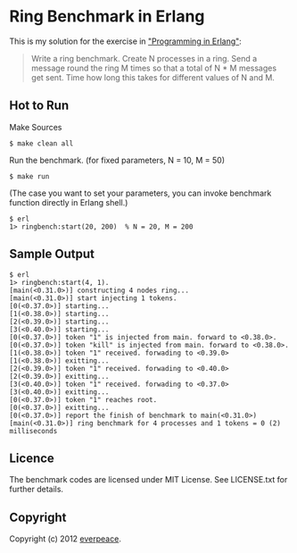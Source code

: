 Ring Benchmark in Erlang
=========

This is my solution for the exercise in ["Programming in Erlang"](http://pragprog.com/book/jaerlang/programming-erlang):

> Write a ring benchmark. Create N processes in a ring. Send a message round the ring M times so that a total of N * M messages get sent.
> Time how long this takes for different values of N and M.

Hot to Run
--------------
Make Sources

    $ make clean all

Run the benchmark. (for fixed parameters, N = 10,  M = 50)

    $ make run

(The case you want to set your parameters, you can invoke benchmark function directly in Erlang shell.)

    $ erl
    1> ringbench:start(20, 200)  % N = 20, M = 200

Sample Output
----------------
    $ erl
    1> ringbench:start(4, 1).
    [main(<0.31.0>)] constructing 4 nodes ring...
    [main(<0.31.0>)] start injecting 1 tokens.
    [0(<0.37.0>)] starting...
    [1(<0.38.0>)] starting...
    [2(<0.39.0>)] starting...
    [3(<0.40.0>)] starting...
    [0(<0.37.0>)] token "1" is injected from main. forward to <0.38.0>.
    [0(<0.37.0>)] token "kill" is injected from main. forward to <0.38.0>.
    [1(<0.38.0>)] token "1" received. forwading to <0.39.0>
    [1(<0.38.0>)] exitting...
    [2(<0.39.0>)] token "1" received. forwading to <0.40.0>
    [2(<0.39.0>)] exitting...
    [3(<0.40.0>)] token "1" received. forwading to <0.37.0>
    [3(<0.40.0>)] exitting...
    [0(<0.37.0>)] token "1" reaches root.
    [0(<0.37.0>)] exitting...
    [0(<0.37.0>)] report the finish of benchmark to main(<0.31.0>)
    [main(<0.31.0>)] ring benchmark for 4 processes and 1 tokens = 0 (2) milliseconds

Licence
----------------
The benchmark codes are licensed under MIT License. See LICENSE.txt for further details.

Copyright
---------
Copyright (c) 2012 [everpeace](http://twitter.com/everpeace).

